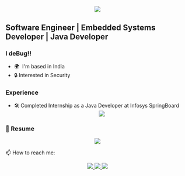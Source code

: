 <h1 align="center">
    <img src="https://readme-typing-svg.herokuapp.com/?font=Righteous&size=35&center=true&vCenter=true&width=500&height=70&duration=4000&lines=Hi+There!+👋;+I'm+Aditya+Chopra!;" />
</h1>

Software Engineer | Embedded Systems Developer | Java Developer  
-----------------------------------

### I deBug!!
* 🌍  I'm based in India  
* 🔒 Interested in Security  

### Experience
* 🛠️ Completed Internship as a Java Developer at Infosys SpringBoard  
  <div align="center">
    <a href="[<link-to-certificate>](https://drive.google.com/file/d/1hzhDx4-U3yFk8FyD1SnduskYdUHTeFqN/view)" target="_blank">
      <img src="https://img.shields.io/badge/View%20Certificate-FFD700?style=for-the-badge&logo=adobeacrobatreader&logoColor=red" />
    </a>
  </div>

### 📄 Resume
<div align="center">
  <a href="<link-to-resume>" download>
    <img src="https://img.shields.io/badge/Download%20Resume-4CAF50?style=for-the-badge&logo=adobeacrobatreader&logoColor=white" />
  </a>
</div>

📫 How to reach me:
<div align="center"> 
  <a href="mailto:31057csiot@gmail.com">
    <img src="https://img.shields.io/badge/Gmail-333333?style=for-the-badge&logo=gmail&logoColor=red" />
  </a>
  <a href="https://www.linkedin.com/in/aditya-chopra-04572321b/" target="_blank">
    <img src="https://img.shields.io/badge/LinkedIn-0077B5?style=for-the-badge&logo=linkedin&logoColor=white" target="_blank" />
  </a>
  <a href="https://github.com/Aditya-Chopra30" target="_blank">
     <img src="https://img.shields.io/badge/Portfolio-FF5722?style=for-the-badge&logo=todoist&logoColor=white" target="_blank" />
  </a>
</div>
